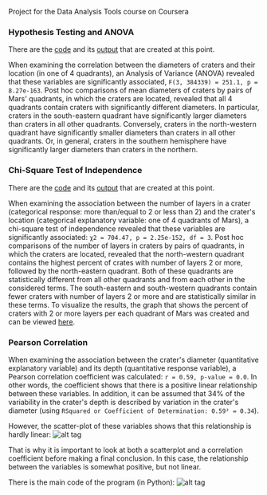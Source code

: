 Project for the Data Analysis Tools course on Coursera

### Hypothesis Testing and ANOVA

There are the [code](https://github.com/ekolik/-Python-Distribution_of_craters_on_Mars/blob/master/data_analysis/data_analysis.py) and its [output](https://github.com/ekolik/-Python-Distribution_of_craters_on_Mars/blob/master/data_analysis/data_analysis_output1week.txt) that are created at this point. 

When examining the correlation between the diameters of craters and their location (in one of 4 quadrants), an Analysis of Variance (ANOVA) revealed that these variables are significantly associated, `F(3, 384339) = 251.1, p = 8.27e-163`. Post hoc comparisons of mean diameters of craters by pairs of Mars' quadrants, in which the craters are located, revealed that all 4 quadrants contain craters with significantly different diameters. In particular, craters in the south-eastern quadrant have significantly larger diameters than craters in all other quadrants. Conversely, craters in the north-western quadrant have significantly smaller diameters than craters in all other quadrants. Or, in general, craters in the southern hemisphere have significantly larger diameters than craters in the northern.

### Chi-Square Test of Independence

There are the [code](https://github.com/ekolik/-Python-Distribution_of_craters_on_Mars/blob/master/data_analysis/data_analysis.py) and its [output](https://github.com/ekolik/-Python-Distribution_of_craters_on_Mars/blob/master/data_analysis/data_analysis_output2week.txt) that are created at this point. 

When examining the association between the number of layers in a crater (categorical response: more than/equal to 2 or less than 2) and the crater's location (categorical explanatory variable: one of 4 quadrants of Mars), a chi-square test of independence revealed that these variables are significantly associated: `χ2 = 704.47, p = 2.25e-152, df = 3`. Post hoc comparisons of the number of layers in craters by pairs of quadrants, in which the craters are located, revealed that the north-western quadrant contains the highest percent of crates with number of layers 2 or more, followed by the north-eastern quadrant. Both of these quadrants are statistically different from all other quadrants and from each other in the considered terms. The south-eastern and south-western quadrants contain fewer craters with number of layers 2 or more and are statistically similar in these terms. To visualize the results, the graph that shows the percent of craters with 2 or more layers per each quadrant of Mars was created and can be viewed [here](https://raw.githubusercontent.com/ekolik/-Python-Distribution_of_craters_on_Mars/master/data_analysis/twopluslayers.png).

### Pearson Correlation

When examining the association between the crater's diameter (quantitative explanatory variable) and its depth (quantitative response variable), a Pearson correlation coefficient was calculated: `r = 0.59, p-value = 0.0`. In other words, the coefficient shows that there is a positive linear relationship between these variables. In addition, it can be assumed that 34% of the variability in the crater's depth is described by variation in the crater's diameter (using `RSquared or Coefficient of Determination: 0.59² = 0.34`).

However, the scatter-plot of these variables shows that this relationship is hardly linear:
![alt tag](https://github.com/ekolik/-Python-Distribution_of_craters_on_Mars/blob/master/data_analysis/diam_vs_depth.png)

That is why it is important to look at both a scatterplot and a correlation coefficient before making a final conclusion. In this case, the relationship between the variables is somewhat positive, but not linear.

There is the main code of the program (in Python):
![alt tag](https://github.com/ekolik/-Python-Distribution_of_craters_on_Mars/blob/master/data_analysis/code_screenshot_week3.png)

